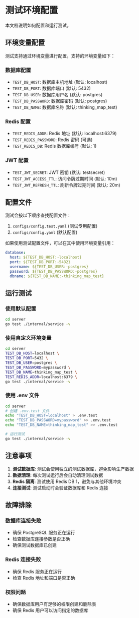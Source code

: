 # 测试环境配置

本文档说明如何配置和运行测试。

## 环境变量配置

测试支持通过环境变量进行配置，支持的环境变量如下：

### 数据库配置
- `TEST_DB_HOST`: 数据库主机地址 (默认: localhost)
- `TEST_DB_PORT`: 数据库端口 (默认: 5432)
- `TEST_DB_USER`: 数据库用户名 (默认: postgres)
- `TEST_DB_PASSWORD`: 数据库密码 (默认: postgres)
- `TEST_DB_NAME`: 数据库名称 (默认: thinking_map_test)

### Redis 配置
- `TEST_REDIS_ADDR`: Redis 地址 (默认: localhost:6379)
- `TEST_REDIS_PASSWORD`: Redis 密码 (可选)
- `TEST_REDIS_DB`: Redis 数据库编号 (默认: 1)

### JWT 配置
- `TEST_JWT_SECRET`: JWT 密钥 (默认: testsecret)
- `TEST_JWT_ACCESS_TTL`: 访问令牌过期时间 (默认: 10m)
- `TEST_JWT_REFRESH_TTL`: 刷新令牌过期时间 (默认: 20m)

## 配置文件

测试会按以下顺序查找配置文件：

1. `configs/config.test.yaml` (测试专用配置)
2. `configs/config.yaml` (默认配置)

如果使用测试配置文件，可以在其中使用环境变量引用：

```yaml
database:
  host: ${TEST_DB_HOST:-localhost}
  port: ${TEST_DB_PORT:-5432}
  username: ${TEST_DB_USER:-postgres}
  password: ${TEST_DB_PASSWORD:-postgres}
  dbname: ${TEST_DB_NAME:-thinking_map_test}
```

## 运行测试

### 使用默认配置
```bash
cd server
go test ./internal/service -v
```

### 使用自定义环境变量
```bash
cd server
TEST_DB_HOST=localhost \
TEST_DB_PORT=5432 \
TEST_DB_USER=postgres \
TEST_DB_PASSWORD=mypassword \
TEST_DB_NAME=thinking_map_test \
TEST_REDIS_ADDR=localhost:6379 \
go test ./internal/service -v
```

### 使用 .env 文件
```bash
cd server
# 创建 .env.test 文件
echo "TEST_DB_HOST=localhost" > .env.test
echo "TEST_DB_PASSWORD=mypassword" >> .env.test
echo "TEST_DB_NAME=thinking_map_test" >> .env.test

# 运行测试
go test ./internal/service -v
```

## 注意事项

1. **测试数据库**: 测试会使用独立的测试数据库，避免影响生产数据
2. **数据清理**: 每次测试运行后会自动清理测试数据
3. **Redis 隔离**: 测试使用 Redis DB 1，避免与其他环境冲突
4. **连接测试**: 测试启动时会验证数据库和 Redis 连接

## 故障排除

### 数据库连接失败
- 确保 PostgreSQL 服务正在运行
- 检查数据库连接参数是否正确
- 确保测试数据库已创建

### Redis 连接失败
- 确保 Redis 服务正在运行
- 检查 Redis 地址和端口是否正确

### 权限问题
- 确保数据库用户有足够的权限创建和删除表
- 确保 Redis 用户可以访问指定的数据库 